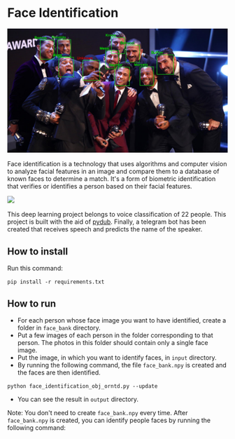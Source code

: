 # Face Identification

<img src="pics\result_image.jpg" width="1000">

Face identification is a technology that uses algorithms and computer vision to analyze facial features in an image and compare them to a database of known faces to determine a match. It's a form of biometric identification that verifies or identifies a person based on their facial features. 

<img src="pics\result_image_0.jpg" width="1000">

This deep learning project belongs to voice classification of 22 people. This project is built with the aid of [pydub](https://github.com/jiaaro/pydub). Finally, a telegram bot has been created that receives speech and predicts the name of the speaker.


## How to install
Run this command:
```
pip install -r requirements.txt
```

## How to run
+ For each person whose face image you want to have identified, create a folder in `face_bank` directory.
+ Put a few images of each person in the folder corresponding to that person. The photos in this folder should contain only a single face image.
+ Put the image, in which you want to identify faces, in `input` directory.
+ By running the following command, the file `face_bank.npy` is created and the faces are then identified.

```
python face_identification_obj_orntd.py --update
```
+ You can see the result in `output` directory.

Note: You don't need to create `face_bank.npy` every time. After `face_bank.npy` is created, you can identify people faces by running the following command:



